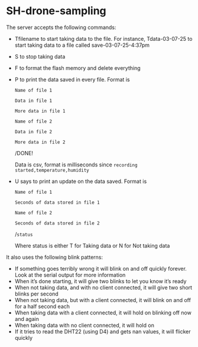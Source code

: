 # SH-drone-sampling
The server accepts the following commands:
 - Tfilename to start taking data to the file. For instance, Tdata-03-07-25 to start taking data to a file called save-03-07-25-4:37pm
 - S to stop taking data
 - F to format the flash memory and delete everything
 - P to print the data saved in every file. Format is

	`Name of file 1`

	`Data in file 1`

	`More data in file 1`



	`Name of file 2`

	`Data in file 2`

	`More data in file 2`



	/DONE!

	Data is csv, format is milliseconds since `recording started,temperature,humidity`
 - U says to print an update on the data saved. Format is

	`Name of file 1`

	`Seconds of data stored in file 1`

	`Name of file 2`

	`Seconds of data stored in file 2`

	/`status`

	Where status is either T for Taking data or N for Not taking data



It also uses the following blink patterns:
 - If something goes terribly wrong it will blink on and off quickly forever. Look at the serial output for more information
 - When it’s done starting, it will give two blinks to let you know it’s ready
 - When not taking data, and with no client connected, it will give two short blinks per second
 - When not taking data, but with a client connected, it will blink on and off for a half second each
 - When taking data with a client connected, it will hold on blinking off now and again
 - When taking data with no client connected, it will hold on
 - If it tries to read the DHT22 (using D4) and gets nan values, it will flicker quickly
